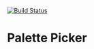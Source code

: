 [![Build Status](https://travis-ci.org/soytjan/palette-picker.svg?branch=master)](https://travis-ci.org/soytjan/palette-picker)

# Palette Picker


